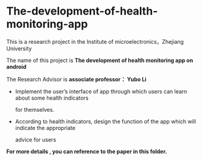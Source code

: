 # The-development-of-health-monitoring-app

This is a research project in the Institute of microelectronics，Zhejiang University

The name of this project is **The development of health monitoring app on android** 

The Research Advisor is **associate professor： Yubo Li**

* Implement the user’s interface of app through which users can learn about some health indicators

  for themselves.


* According to health indicators, design the function of the app which will indicate the appropriate

  advice for users

**For more details , you can reference to the paper in this folder.**


